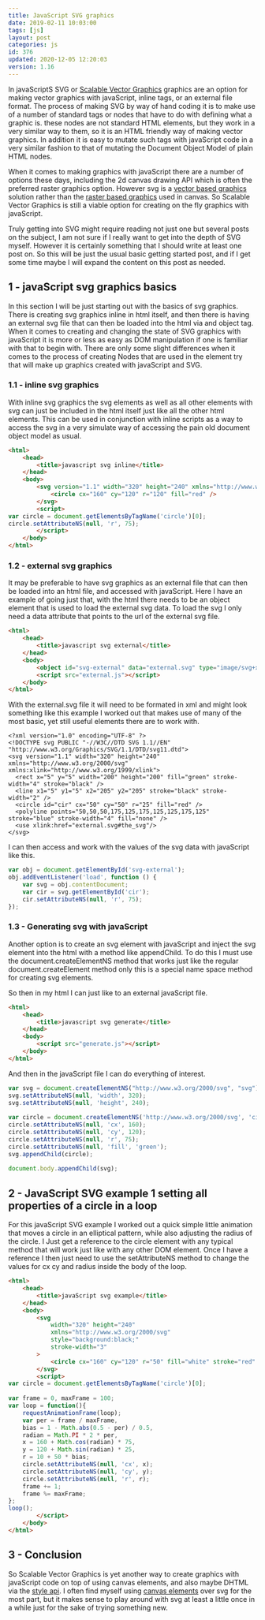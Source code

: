 ```yaml
---
title: JavaScript SVG graphics
date: 2019-02-11 10:03:00
tags: [js]
layout: post
categories: js
id: 376
updated: 2020-12-05 12:20:03
version: 1.16
---
```


In javaScriptS SVG or [Scalable Vector Graphics](https://en.wikipedia.org/wiki/Scalable_Vector_Graphics) graphics are an option for making vector graphics with javaScript, inline tags, or an external file format. The process of making SVG by way of hand coding it is to make use of a number of standard tags or nodes that have to do with defining what a graphic is. these nodes are not standard HTML elements, but they work in a very similar way to them, so it is an HTML friendly way of making vector graphics. In addition it is easy to mutate such tags with javaScript code in a very similar fashion to that of mutating the Document Object Model of plain HTML nodes.

When it comes to making graphics with javaScript there are a number of options these days, including the 2d canvas drawing API which is often the preferred raster graphics option. However svg is a [vector based graphics](https://en.wikipedia.org/wiki/Vector_graphics) solution rather than the [raster based graphics](https://en.wikipedia.org/wiki/Raster_graphics) used in canvas. So Scalable Vector Graphics is still a viable option for creating on the fly graphics with javaScript.

Truly getting into SVG might require reading not just one but several posts on the subject, I am not sure if I really want to get into the depth of SVG myself. However it is certainly something that I should write at least one post on. So this will be just the usual basic getting started post, and if I get some time maybe I will expand the content on this post as needed.

<!-- more -->


## 1 - javaScript svg graphics basics

In this section I will be just starting out with the basics of svg graphics. There is creating svg graphics inline in html itself, and then there is having an external svg file that can then be loaded into the html via and object tag. When it comes to creating and changing the state of SVG graphics with javaScript it is more or less as easy as DOM manipulation if one is familiar with that to begin with. There are only some slight differences when it comes to the process of creating Nodes that are used in the element try that will make up graphics created with javaScript and SVG.

### 1.1 - inline svg graphics

With inline svg graphics the svg elements as well as all other elements with svg can just be included in the html itself just like all the other html elements. This can be used in conjunction with inline scripts as a way to access the svg in a very simulate way of accessing the pain old document object model as usual.

```html
<html>
    <head>
        <title>javascript svg inline</title>
    </head>
    <body>
        <svg version="1.1" width="320" height="240" xmlns="http://www.w3.org/2000/svg" xmlns:xlink="http://www.w3.org/1999/xlink">
            <circle cx="160" cy="120" r="120" fill="red" />
        </svg>
        <script>
var circle = document.getElementsByTagName('circle')[0];
circle.setAttributeNS(null, 'r', 75);
        </script>
    </body>
</html>
```

### 1.2 - external svg graphics

It may be preferable to have svg graphics as an external file that can then be loaded into an html file, and accessed with javaScript. Here I have an example of going just that, with the html there needs to be an object element that is used to load the external svg data. To load the svg I only need a data attribute that points to the url of the external svg file.

```html
<html>
    <head>
        <title>javascript svg external</title>
    </head>
    <body>
        <object id="svg-external" data="external.svg" type="image/svg+xml"></object>
        <script src="external.js"></script>
    </body>
</html>
```

With the external.svg file it will need to be formated in xml and might look something like this example I worked out that makes use of many of the most basic, yet still useful elements there are to work with.

```
<?xml version="1.0" encoding="UTF-8" ?>
<!DOCTYPE svg PUBLIC "-//W3C//DTD SVG 1.1//EN" "http://www.w3.org/Graphics/SVG/1.1/DTD/svg11.dtd">
<svg version="1.1" width="320" height="240" xmlns="http://www.w3.org/2000/svg" xmlns:xlink="http://www.w3.org/1999/xlink">
  <rect x="5" y="5" width="200" height="200" fill="green" stroke-width="4" stroke="black" />
  <line x1="5" y1="5" x2="205" y2="205" stroke="black" stroke-width="2" />
  <circle id="cir" cx="50" cy="50" r="25" fill="red" />
  <polyline points="50,50,50,175,125,175,125,125,175,125" stroke="blue" stroke-width="4" fill="none" />
  <use xlink:href="external.svg#the_svg"/>
</svg>
```

I can then access and work with the values of the svg data with javaScript like this.

```js
var obj = document.getElementById('svg-external');
obj.addEventListener('load', function () {
    var svg = obj.contentDocument;
    var cir = svg.getElementById('cir');
    cir.setAttributeNS(null, 'r', 75);
});

```

### 1.3 - Generating svg with javaScript

Another option is to create an svg element with javaScript and inject the svg element into the html with a method like appendChild. To do this I must use the document.createElementNS method that works just like the regular document.createElement method only this is a special name space method for creating svg elements.

So then in my html I can just like to an external javaScript file.

```html
<html>
    <head>
        <title>javascript svg generate</title>
    </head>
    <body>
        <script src="generate.js"></script>
    </body>
</html>
```

And then in the javaScript file I can do everything of interest.

```js
var svg = document.createElementNS("http://www.w3.org/2000/svg", "svg");
svg.setAttributeNS(null, 'width', 320);
svg.setAttributeNS(null, 'height', 240);
 
var circle = document.createElementNS('http://www.w3.org/2000/svg', 'circle');
circle.setAttributeNS(null, 'cx', 160);
circle.setAttributeNS(null, 'cy', 120);
circle.setAttributeNS(null, 'r', 75);
circle.setAttributeNS(null, 'fill', 'green');
svg.appendChild(circle);
 
document.body.appendChild(svg);
```

## 2 - JavaScript SVG example 1 setting all properties of a circle in a loop

For this javaScript SVG example I worked out a quick simple little animation that moves a circle in an elliptical pattern, while also adjusting the radius of the circle. I Just get a reference to the circle element with any typical method that will work just like with any other DOM element. Once I have a reference I then just need to use the setAttributeNS method to change the values for cx cy and radius inside the body of the loop.

```html
<html>
    <head>
        <title>javaScript svg example</title>
    </head>
    <body>
        <svg 
            width="320" height="240" 
            xmlns="http://www.w3.org/2000/svg" 
            style="background:black;"
            stroke-width="3"
        >
            <circle cx="160" cy="120" r="50" fill="white" stroke="red" />
        </svg>
        <script>
var circle = document.getElementsByTagName('circle')[0];
 
var frame = 0, maxFrame = 100;
var loop = function(){
    requestAnimationFrame(loop);
    var per = frame / maxFrame,
    bias = 1 - Math.abs(0.5 - per) / 0.5,
    radian = Math.PI * 2 * per,
    x = 160 + Math.cos(radian) * 75,
    y = 120 + Math.sin(radian) * 25,
    r = 10 + 50 * bias;
    circle.setAttributeNS(null, 'cx', x);
    circle.setAttributeNS(null, 'cy', y);
    circle.setAttributeNS(null, 'r', r);
    frame += 1;
    frame %= maxFrame;
};
loop();
        </script>
    </body>
</html>
```

## 3 - Conclusion

So Scalable Vector Graphics is yet another way to create graphics with javaScript code on top of using canvas elements, and also maybe DHTML via the [style api](/2019/02/12/js-javascript-style/). I often find myself using [canvas elements](/2017/05/17/canvas-getting-started/) over svg for the most part, but it makes sense to play around with svg at least a little once in a while just for the sake of trying something new.
